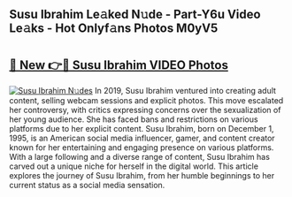 ## Susu Ibrahim Le𝚊ked N𝚞de - Part-Y6u Video Le𝚊ks - Hot Onlyf𝚊ns Photos M0yV5

# <h2><a href="http://ab70503.deff.icu/?id=Susu+Ibrahim">🔗 New 👉🔴 Susu Ibrahim VIDEO Photos</a></h2>

[![Susu Ibrahim N𝚞des](https://i.imgur.com/rIISA9y.gif)](http://ab70503.deff.icu/?id=Susu+Ibrahim)
In 2019, Susu Ibrahim ventured into creating adult content, selling webcam sessions and explicit photos. This move escalated her controversy, with critics expressing concerns over the sexualization of her young audience. She has faced bans and restrictions on various platforms due to her explicit content. Susu Ibrahim, born on December 1, 1995, is an American social media influencer, gamer, and content creator known for her entertaining and engaging presence on various platforms. With a large following and a diverse range of content, Susu Ibrahim has carved out a unique niche for herself in the digital world. This article explores the journey of Susu Ibrahim, from her humble beginnings to her current status as a social media sensation.
